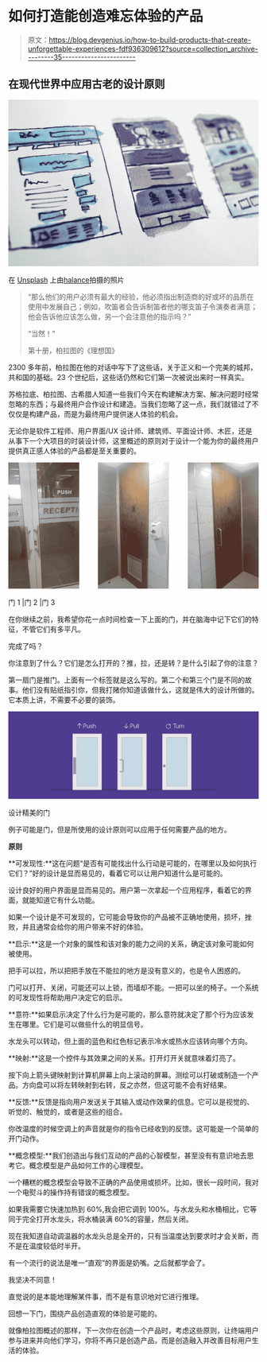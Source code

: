 # 如何打造能创造难忘体验的产品

> 原文：<https://blog.devgenius.io/how-to-build-products-that-create-unforgettable-experiences-fdf936309612?source=collection_archive---------35----------------------->

## 在现代世界中应用古老的设计原则

![](img/13b35eaf8914ee26117215f851c001c2.png)

在 [Unsplash](https://unsplash.com?utm_source=medium&utm_medium=referral) 上由[halance](https://unsplash.com/@halacious?utm_source=medium&utm_medium=referral)拍摄的照片

> “那么他们的用户必须有最大的经验，他必须指出制造商的好或坏的品质在使用中发展自己；例如，吹笛者会告诉制笛者他的哪支笛子令演奏者满意；他会告诉他应该怎么做，另一个会注意他的指示吗？”
> 
> “当然！”
> 
> 第十册，柏拉图的《理想国》

2300 多年前，柏拉图在他的对话中写下了这些话，关于正义和一个完美的城邦，共和国的基础。23 个世纪后，这些话仍然和它们第一次被说出来时一样真实。

苏格拉底、柏拉图、古希腊人知道一些我们今天在构建解决方案、解决问题时经常忽略的东西；与最终用户合作设计和建造。当我们忽略了这一点，我们就错过了不仅仅是构建产品，而是为最终用户提供迷人体验的机会。

无论你是软件工程师、用户界面/UX 设计师、建筑师、平面设计师、木匠，还是从事下一个大项目的时装设计师，这里概述的原则对于设计一个能为你的最终用户提供真正感人体验的产品都是至关重要的。

![](img/4fe8ba3c6681150a2316824f5b37e99f.png)

门 1 |门 2 |门 3

在你继续之前，我希望你花一点时间检查一下上面的门，并在脑海中记下它们的特征，不管它们有多平凡。

完成了吗？

你注意到了什么？它们是怎么打开的？推，拉，还是转？是什么引起了你的注意？

第一扇门是推门。上面有一个标签就是这么写的。第二个和第三个门是不同的故事。他们没有贴纸指引你，但我打赌你知道该做什么，这就是伟大的设计所做的。它本质上讲，不需要不必要的装饰。

![](img/95f3fdceafe64c88063cfb5986d1bc85.png)

设计精美的门

例子可能是门，但是所使用的设计原则可以应用于任何需要产品的地方。

**原则**

**可发现性:**这在问题“是否有可能找出什么行动是可能的，在哪里以及如何执行它们？”好的设计是显而易见的，看着它可以让用户知道什么是可能的。

设计良好的用户界面是显而易见的。用户第一次拿起一个应用程序，看着它的界面，就能知道它有什么功能。

如果一个设计是不可发现的，它可能会导致你的产品被不正确地使用，损坏，挫败，并且通常会给你的用户带来不好的体验。

**启示:**这是一个对象的属性和该对象的能力之间的关系，确定该对象可能如何被使用。

把手可以拉，所以把把手放在不能拉的地方是没有意义的，也是令人困惑的。

门可以打开、关闭，可能还可以上锁，而墙却不能。一把可以坐的椅子。一个系统的可发现性将帮助用户决定它的启示。

**意符:**如果启示决定了什么行为是可能的，那么意符就决定了那个行为应该发生在哪里。它们是可以做些什么的明显信号。

水龙头可以转动，但上面的蓝色和红色标记表示冷水或热水应该转向哪个方向。

**映射:**这是一个控件与其效果之间的关系。打开灯开关就意味着灯亮了。

按下向上箭头键映射到计算机屏幕上向上滚动的屏幕。测绘可以打破或制造一个产品。方向盘可以将左转映射到右转，反之亦然，但这可能不会有好结果。

**反馈:**反馈是指向用户发送关于其输入或动作效果的信息。它可以是视觉的、听觉的、触觉的，或者是这些的组合。

你改温度的时候空调上的声音就是你的指令已经收到的反馈。这可能是一个简单的开门动作。

**概念模型:**我们创造出与我们互动的产品的心智模型，甚至没有有意识地去思考它。概念模型是产品如何工作的心理模型。

一个糟糕的概念模型会导致不正确的产品使用或损坏。比如，很长一段时间，我对一个电熨斗的操作持有错误的概念模型。

如果我需要它快速加热到 60%,我会把它调到 100%。与水龙头和水桶相比，它等同于完全打开水龙头，将水桶装满 60%的容量，然后关闭。

现在我知道自动调温器的水龙头总是全开的，只有当温度达到要求时才会关断，而不是在温度较低时半开。

有一个流行的说法是唯一“直观”的界面是奶嘴。之后就都学会了。

我坚决不同意！

直觉说的是本能地理解某件事，而不是有意识地对它进行推理。

回想一下门，围绕产品创造直观的体验是可能的。

就像柏拉图概述的那样，下一次你在创造一个产品时，考虑这些原则，让终端用户参与进来并向他们学习，你将不再只是创造产品，而是创造融入并改善目标用户生活的体验。